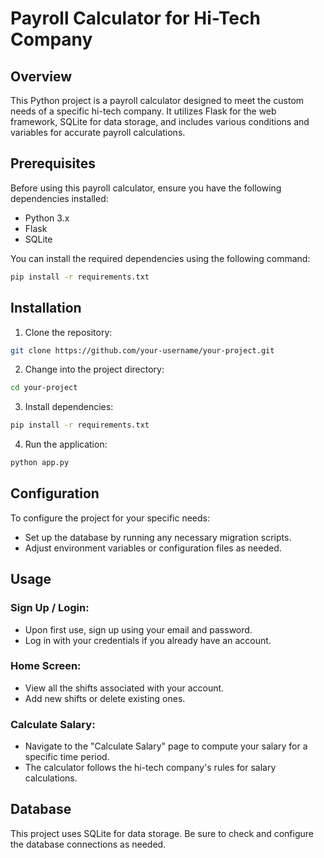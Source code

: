 # Payroll Calculator for Hi-Tech Company

## Overview

This Python project is a payroll calculator designed to meet the custom needs of a specific hi-tech company. It utilizes Flask for the web framework, SQLite for data storage, and includes various conditions and variables for accurate payroll calculations.

## Prerequisites

Before using this payroll calculator, ensure you have the following dependencies installed:

- Python 3.x
- Flask
- SQLite

You can install the required dependencies using the following command:

```bash
pip install -r requirements.txt
```

## Installation
1. Clone the repository:

```bash
git clone https://github.com/your-username/your-project.git
```

2. Change into the project directory:

```bash
cd your-project
```

3. Install dependencies:

```bash
pip install -r requirements.txt
```

4. Run the application:

```bash
python app.py
```

## Configuration
To configure the project for your specific needs:

- Set up the database by running any necessary migration scripts.
- Adjust environment variables or configuration files as needed.
  
## Usage

### Sign Up / Login:
- Upon first use, sign up using your email and password.
- Log in with your credentials if you already have an account.
### Home Screen:
- View all the shifts associated with your account.
- Add new shifts or delete existing ones.
### Calculate Salary:
- Navigate to the "Calculate Salary" page to compute your salary for a specific time period.
- The calculator follows the hi-tech company's rules for salary calculations.

## Database
This project uses SQLite for data storage. Be sure to check and configure the database connections as needed.
